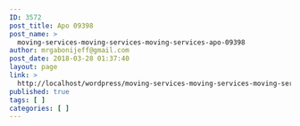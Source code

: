 ```yaml
---
ID: 3572
post_title: Apo 09398
post_name: >
  moving-services-moving-services-moving-services-apo-09398
author: mrgabonijeff@gmail.com
post_date: 2018-03-28 01:37:40
layout: page
link: >
  http://localhost/wordpress/moving-services-moving-services-moving-services-apo-09398/
published: true
tags: [ ]
categories: [ ]
---
```

